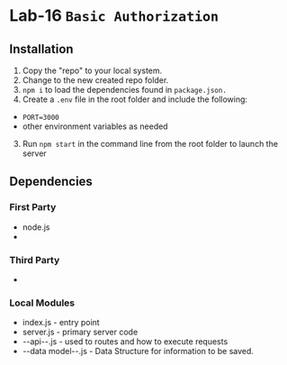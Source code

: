 # Lab-16 ```Basic Authorization```

## Installation

1. Copy the "repo" to your local system.
2. Change to the new created repo folder.
2. ```npm i``` to load the dependencies found in ```package.json.```
3. Create a ```.env``` file in the root folder and include the following:
  * ```PORT=3000```
  * other environment variables as needed
3. Run ```npm start``` in the command line from the root folder to launch the server

## Dependencies

### First Party
* node.js
* 

### Third Party
* 


### Local Modules
* index.js - entry point
* server.js - primary server code
* --api--.js - used to routes and how to execute requests
* --data model--.js - Data Structure for information to be saved.






